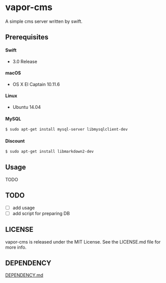 # vapor-cms

A simple cms server written by swift.

## Prerequisites

#### Swift 
- 3.0 Release

#### macOS
- OS X El Captain 10.11.6

#### Linux
- Ubuntu 14.04

#### MySQL

```bash
$ sudo apt-get install mysql-server libmysqlclient-dev
```

#### Discount

```bash
$ sudo apt-get install libmarkdown2-dev
```

## Usage
TODO

## TODO
- [ ] add usage
- [ ] add script for preparing DB

## LICENSE
vapor-cms is released under the MIT License. See the LICENSE.md file for more info.


## DEPENDENCY
[DEPENDENCY.md](https://github.com/rb-de0/swift-cms-server/blob/master/DEPENDENCY.md) 
